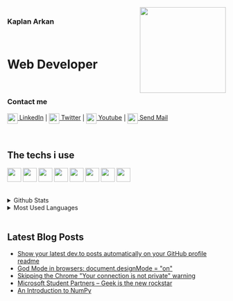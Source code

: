 <!-- LİNKS-->
[linkedin]: https://www.linkedin.com/in/kaplan-arkan-2a5747158/
[twitter]:https://twitter.com
[youtube]:https://www.youtube.com/

<img src="https://media.giphy.com/media/KzJkzjggfGN5Py6nkT/source.gif" align="right" width="198" height="">
<!-- https://media.giphy.com/media/KzJkzjggfGN5Py6nkT/source.gif -->

### Kaplan Arkan

<br>

# Web Developer

<br>

### Contact me

[<img height="24" width="24" align= "center" src="https://img.icons8.com/fluent/48/000000/linkedin-2.png"/> LinkedIn][linkedin]  |
[<img height="24" width="24" align= "center" src="https://img.icons8.com/fluent/48/000000/twitter.png"/> Twitter][twitter]  |
[<img height="24" width="24" align= "center" src="https://img.icons8.com/color/48/000000/youtube-play.png"/> Youtube][youtube]  |
[<img height="24" width="24" align= "center" src="https://img.icons8.com/fluent/48/000000/email.png"/> Send Mail](mailto:kaplan.arkan@gmail.com)

<br>

## The techs i use

<img height = "32" heigth ="32" src="https://img.icons8.com/color/48/000000/javascript.png">   <img height = "32" heigth ="32" src="https://img.icons8.com/color/48/000000/html-5--v1.png">   <img height = "32" heigth ="32" src="https://img.icons8.com/color/48/000000/css3.png">   <img height = "32" heigth ="32" src="https://img.icons8.com/color/48/000000/python.png">   <img height = "32" heigth ="32" src="https://img.icons8.com/color/96/000000/nodejs.png">   <img height = "32" heigth ="32" src="https://img.icons8.com/plasticine/100/000000/bash.png">   <img height = "32" heigth ="32" src="https://img.icons8.com/color/48/000000/amazon-web-services.png">   <img height = "32" heigth ="32" src="https://img.icons8.com/color/48/000000/ubuntu--v1.png">

<br>
<details>
<summary>Github Stats</summary>
<img src="https://github-readme-stats.vercel.app/api?username=kaplanark">

</details>

<details>
<summary>Most Used Languages</summary>

<img src="https://github-readme-stats.vercel.app/api/top-langs/?username=kaplanark&layout=compact">

</details>
<br>

## Latest Blog Posts

<!-- BLOG-POST-LIST:START -->
- [Show your latest dev.to posts automatically on your GitHub profile readme](https://dev.to/gautamkrishnar/show-your-latest-dev-to-posts-automatically-in-your-github-profile-readme-3nk8)
- [God Mode in browsers: document.designMode = "on"](https://dev.to/gautamkrishnar/god-mode-in-browsers-document-designmode-on-2pmo)
- [Skipping the Chrome "Your connection is not private" warning](https://dev.to/gautamkrishnar/quickbits-1-skipping-the-chrome-your-connection-is-not-private-warning-4kp1)
- [Microsoft Student Partners – Geek is the new rockstar](https://dev.to/gautamkrishnar/microsoft-student-partners--geek-is-the-new-rockstar)
- [An Introduction to NumPy](https://dev.to/gautamkrishnar/an-introduction-to-numpy)
<!-- BLOG-POST-LIST:END -->

